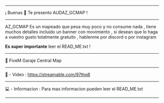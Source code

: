 ----------------------------------------------------------


¡ Buenas 👋 Te presento AUDAZ_GCMAP !


----------------------------------------------------------


AZ_GCMAP Es un mapeado que pesa muy poco y no consume nada , tiene muchos detalles incluido un banner con movimiento , si desean que lo haga a vuestro gusto totalmente gratuito , hablenme por discord o por instagram 


**Es super importante** leer el READ_ME.txt !


----------------------------------------------------------


💙 FiveM Garaje Central Map 


----------------------------------------------------------


📸 - Video : https://streamable.com/97thq8


----------------------------------------------------------


💻 - Informacion : Para mas informacion pueden leer el READ_ME.txt


----------------------------------------------------------
